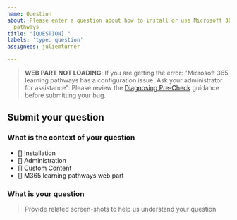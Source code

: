 ```yaml
---
name: Question
about: Please enter a question about how to install or use Microsoft 365 learning
  pathways
title: "[QUESTION] "
labels: 'type: question'
assignees: juliemturner

---
```


>**WEB PART NOT LOADING**: If you are getting the error: "Microsoft 365 learning pathways has a configuration issue. Ask your administrator for assistance". Please review the [Diagnosing Pre-Check](https://github.com/pnp/custom-learning-office-365/blob/master/webpart/DiagnosisPreCheck.md) guidance before submitting your bug.

## Submit your question

### What is the context of your question

- [] Installation
- [] Administration
- [] Custom Content
- [] M365 learning pathways web part

### What is your question

>Provide related screen-shots to help us understand your question
